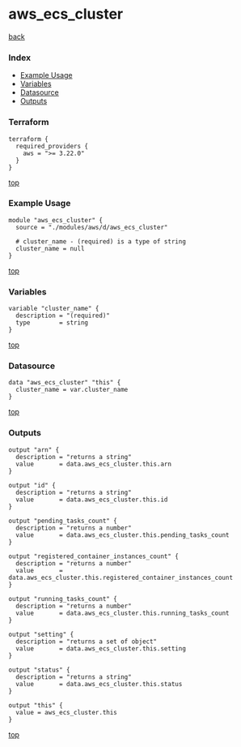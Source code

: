 # aws_ecs_cluster
[back](../aws.md)
### Index
- [Example Usage](#example-usage)
- [Variables](#variables)
- [Datasource](#datasource)
- [Outputs](#outputs)
### Terraform
```hcl
terraform {
  required_providers {
    aws = ">= 3.22.0"
  }
}
```
[top](#index)
### Example Usage
```hcl
module "aws_ecs_cluster" {
  source = "./modules/aws/d/aws_ecs_cluster"

  # cluster_name - (required) is a type of string
  cluster_name = null
}
```
[top](#index)
### Variables
```hcl
variable "cluster_name" {
  description = "(required)"
  type        = string
}
```
[top](#index)

### Datasource
```hcl
data "aws_ecs_cluster" "this" {
  cluster_name = var.cluster_name
}
```
[top](#index)
### Outputs
```hcl
output "arn" {
  description = "returns a string"
  value       = data.aws_ecs_cluster.this.arn
}

output "id" {
  description = "returns a string"
  value       = data.aws_ecs_cluster.this.id
}

output "pending_tasks_count" {
  description = "returns a number"
  value       = data.aws_ecs_cluster.this.pending_tasks_count
}

output "registered_container_instances_count" {
  description = "returns a number"
  value       = data.aws_ecs_cluster.this.registered_container_instances_count
}

output "running_tasks_count" {
  description = "returns a number"
  value       = data.aws_ecs_cluster.this.running_tasks_count
}

output "setting" {
  description = "returns a set of object"
  value       = data.aws_ecs_cluster.this.setting
}

output "status" {
  description = "returns a string"
  value       = data.aws_ecs_cluster.this.status
}

output "this" {
  value = aws_ecs_cluster.this
}
```
[top](#index)
